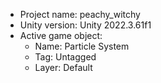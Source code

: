 <!-- UNITY CODE ASSIST INSTRUCTIONS START -->
- Project name: peachy_witchy
- Unity version: Unity 2022.3.61f1
- Active game object:
  - Name: Particle System
  - Tag: Untagged
  - Layer: Default
<!-- UNITY CODE ASSIST INSTRUCTIONS END -->